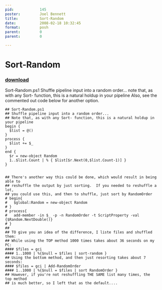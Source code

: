 ```yaml
---
pid:            145
poster:         Joel Bennett
title:          Sort-Random
date:           2008-02-18 10:32:45
format:         posh
parent:         0
parent:         0

---
```


# Sort-Random

### [download](145.ps1)

Sort-Random.ps1
Shuffle pipeline input into a random order... note that, as with any Sort- function, this is a natural holdup in your pipeline
Also, see the commented out code below for another option.

```posh
## Sort-Random.ps1
## Shuffle pipeline input into a random order...
## Note that, as with any Sort- function, this is a natural holdup in your pipeline
begin {
  $list = @()
}
process {
  $list += $_
}
end {
  $r = new-object Random
  1..$list.Count | % { $list[$r.Next(0,$list.Count-1)] }
}


## There's another way this could be done, which would result in being able to 
## reshuffle the output by just sorting.  If you needed to reshuffle a lot, 
## you could use this, and then to shuffle, just sort by RandomOrder
# begin{
#   $global:Random = new-object Random
# }
# process{
#   add-member -in $_ -p -n RandomOrder -t ScriptProperty -val {$Random.NextDouble()}
# }
##
## TO give you an idea of the difference, I liste files and shuffled them:
## While using the TOP method 1000 times takes about 36 seconds on my PC:
#### $files = gci
#### 1..1000 | %{$null = $files | sort-random }
## Using the bottom method, and then just resorting takes about 7 seconds:
#### $files = gci | Add-RandomOrder
#### 1..1000 | %{$null = $files | sort RandomOrder }
## However, if you're not reshuffling THE SAME list many times, the top method
## is much better, so I left that as the default....
```
